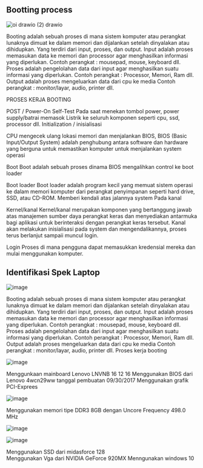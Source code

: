 ## Bootting process

![oi drawio (2) drawio](https://github.com/StalisAhmadSholeh/SysOP24-3123521010/assets/160557634/05cff79a-e6b2-4c0c-940c-ff95a97cc574)

Booting adalah sebuah proses di mana sistem komputer atau perangkat lunaknya dimuat ke dalam memori dan dijalankan setelah dinyalakan atau dihidupkan. Yang terdiri dari input, proses, dan output.
Input adalah proses memasukan data ke memori dan processor agar menghasilkan informasi yang diperlukan. 
Contoh perangkat : mousepad, mouse, keyboard dll.
Proses adalah pengelolahan data dari input agar menghasilkan suatu informasi yang diperlukan. 
Contoh perangkat : Processor, Memori, Ram dll.
Output adalah proses mengeluarkan data dari cpu ke media 
Contoh perangkat : monitor/layar, audio, printer dll.

PROSES KERJA BOOTING

POST / Power-On Self-Test
Pada saat menekan tombol power, power supply/batrai memasok Listrik ke seluruh komponen seperti cpu, ssd, processor dll.
Initialization / inisialisasi

CPU mengecek ulang lokasi memori dan menjalankan BIOS, BIOS (Basic Input/Output System) adalah penghubung antara software dan hardware yang berguna untuk memastikan komputer untuk menjalankan system operasi

Boot
Boot adalah sebuah proses dinama BIOS mengalihkan control ke boot loader

Boot loader 
Boot loader adalah program kecil yang memuat sistem operasi ke dalam memori komputer dari perangkat penyimpanan seperti hard drive, SSD, atau CD-ROM. Memberi kendali atas jalannya system Pada kanal

Kernel/kanal
Kernel/kanal merupakan komponen yang bertanggung jawab atas manajemen sumber daya perangkat keras dan menyediakan antarmuka bagi aplikasi untuk berinteraksi dengan perangkat keras tersebut. Kanal akan melakukan inisialisasi pada system dan mengendalikannya, proses terus berlanjut sampaii muncul login.

Login
Proses di mana pengguna dapat memasukkan kredensial mereka dan mulai menggunakan komputer.


## Identifikasi Spek Laptop

![image](https://github.com/StalisAhmadSholeh/SysOP24-3123521010/assets/160557634/39f39394-2bbe-44fb-b4a5-2243ef3174bd)

Booting adalah sebuah proses di mana sistem komputer atau perangkat lunaknya dimuat ke dalam memori dan dijalankan setelah dinyalakan atau dihidupkan. Yang terdiri dari input, proses, dan output.
Input adalah proses memasukan data ke memori dan processor agar menghasilkan informasi yang diperlukan. 
Contoh perangkat : mousepad, mouse, keyboard dll.
Proses adalah pengelolahan data dari input agar menghasilkan suatu informasi yang diperlukan. 
Contoh perangkat : Processor, Memori, Ram dll.
Output adalah proses mengeluarkan data dari cpu ke media 
Contoh perangkat : monitor/layar, audio, printer dll.
Proses kerja booting

![image](https://github.com/StalisAhmadSholeh/SysOP24-3123521010/assets/160557634/8daba6f8-8bab-4ae9-9a14-02ffff92df87)

Menggunkaan mainboard Lenovo LNVNB 16 12 16 
Menggunakan BIOS dari Lenovo 4wcn29ww 
tanggal pembuatan 09/30/2017
Menggunakan grafik PCI-Exprees

![image](https://github.com/StalisAhmadSholeh/SysOP24-3123521010/assets/160557634/73ffa0d6-6087-4bad-9281-706d4a2b9e5e)

Menggunakan memori tipe DDR3 8GB dengan Uncore Frequency 498.0 MHz

![image](https://github.com/StalisAhmadSholeh/SysOP24-3123521010/assets/160557634/5aef25f3-ccdc-4ac2-8d5b-96aee5724d3b)

![image](https://github.com/StalisAhmadSholeh/SysOP24-3123521010/assets/160557634/c8d0cf4b-645a-42fc-b475-71c1457a3b5f)

Menggunakan SSD dari midasforce 128  
Menggunakan Vga dari NVIDIA GeForce 920MX
Menngunakan windows 10



